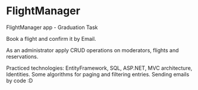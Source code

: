 # FlightManager
FlightManager app - Graduation Task

Book a flight and confirm it by Email.

As an administrator apply CRUD operations on moderators, flights and reservations.

Practiced technologies: 
EntityFramework, SQL, ASP.NET, MVC architecture, Identities. 
Some algorithms for paging and filtering entries.
Sending emails by code :D
